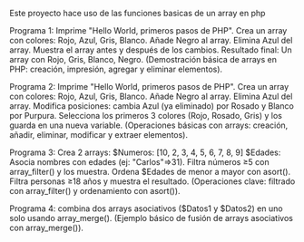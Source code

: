 Este proyecto hace uso de las funciones basicas de un array en php

Programa 1: 
Imprime "Hello World, primeros pasos de PHP". 
Crea un array con colores: Rojo, Azul, Gris, Blanco. 
Añade Negro al array. Elimina Azul del array. 
Muestra el array antes y después de los cambios. 
Resultado final: Un array con Rojo, Gris, Blanco, Negro. 
(Demostración básica de arrays en PHP: creación, impresión, agregar y eliminar elementos).

Programa 2: 
Imprime "Hello World, primeros pasos de PHP".
Crea un array con colores: Rojo, Azul, Gris, Blanco.
Añade Negro al array. Elimina Azul del array. 
Modifica posiciones: cambia Azul (ya eliminado) por Rosado y Blanco por Purpura. 
Selecciona los primeros 3 colores (Rojo, Rosado, Gris) y los guarda en una nueva variable. 
(Operaciones básicas con arrays: creación, añadir, eliminar, modificar y extraer elementos).

Programa 3: 
Crea 2 arrays: $Numeros: [10, 2, 3, 4, 5, 6, 7, 8, 9] 
$Edades: Asocia nombres con edades (ej: "Carlos"=>31).
Filtra números ≥5 con array_filter() y los muestra.
Ordena $Edades de menor a mayor con asort(). Filtra personas ≥18 años y muestra el resultado.
(Operaciones clave: filtrado con array_filter() y ordenamiento con asort()).

Programa 4: 
combina dos arrays asociativos ($Datos1 y $Datos2) en uno solo usando array_merge(). 
(Ejemplo básico de fusión de arrays asociativos con array_merge()).
